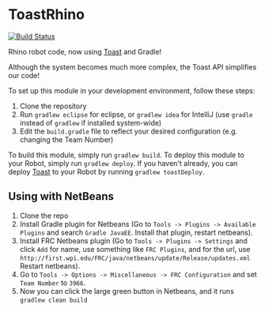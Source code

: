 # ToastRhino
[![Build Status](https://travis-ci.org/LN-STEMpunks/ToastRhino.svg?branch=master)](https://travis-ci.org/LN-STEMpunks/ToastRhino)

Rhino robot code, now using [Toast](https://github.com/Open-RIO/ToastAPI) and Gradle!

Although the system becomes much more complex, the Toast API simplifies our code!

To set up this module in your development environment, follow these steps:

1) Clone the repository  
2) Run `gradlew eclipse` for eclipse, or `gradlew idea` for IntelliJ (use `gradle` instead of `gradlew` if installed system-wide)  
3) Edit the `build.gradle` file to reflect your desired configuration (e.g. changing the Team Number)  

To build this module, simply run `gradlew build`.
To deploy this module to your Robot, simply run `gradlew deploy`.
If you haven't already, you can deploy [Toast](https://github.com/Open-RIO/ToastAPI) to your Robot by running `gradlew toastDeploy`.


## Using with NetBeans
1. Clone the repo
2. Install Gradle plugin for Netbeans (Go to `Tools -> Plugins -> Available Plugins` and search `Gradle JavaEE`. Install that plugin, restart netbeans).
3. Install FRC Netbeans plugin (Go to `Tools -> Plugins -> Settings` and click `Add` for name, use something like `FRC Plugins`, and for the url, use `http://first.wpi.edu/FRC/java/netbeans/update/Release/updates.xml` Restart netbeans).
4. Go to `Tools -> Options -> Miscellaneous -> FRC Configuration` and set `Team Number` to `3966`.
5. Now you can click the large green button in Netbeans, and it runs `gradlew clean build`
